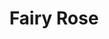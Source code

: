 ---
templateKey: blog-post
featuredpost: false
featuredimage: /assets/Fairy_Rose.png
title: Fairy Rose
description: Flower
testfield: 1190
---